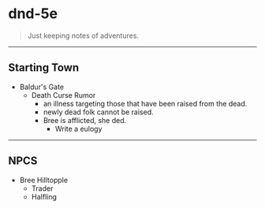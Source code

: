 # dnd-5e

> Just keeping notes of adventures.

---
## Starting Town

 * Baldur's Gate
   * Death Curse Rumor
     * an illness targeting those that have been raised from the dead.
     * newly dead folk cannot be raised.
     * Bree is afflicted, she ded.
       * Write a eulogy

---
## NPCS

 * Bree Hilltopple
   * Trader
   * Halfling
